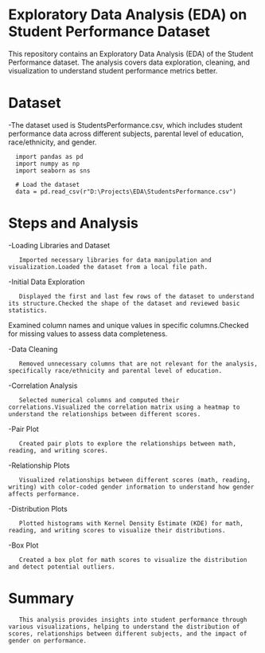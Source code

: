 # Exploratory Data Analysis (EDA) on Student Performance Dataset

This repository contains an Exploratory Data Analysis (EDA) of the Student Performance dataset. The analysis covers data exploration, cleaning, and visualization to understand student performance metrics better.

# Dataset
 -The dataset used is StudentsPerformance.csv, which includes student performance data across different subjects, parental level of education, race/ethnicity, and gender.

      import pandas as pd
      import numpy as np
      import seaborn as sns

      # Load the dataset
      data = pd.read_csv(r"D:\Projects\EDA\StudentsPerformance.csv")




# Steps and Analysis

 -Loading Libraries and Dataset
       
       Imported necessary libraries for data manipulation and visualization.Loaded the dataset from a local file path.
       
 -Initial Data Exploration
       
       Displayed the first and last few rows of the dataset to understand its structure.Checked the shape of the dataset and reviewed basic statistics.
Examined column names and unique values in specific columns.Checked for missing values to assess data completeness.

 -Data Cleaning
       
       Removed unnecessary columns that are not relevant for the analysis, specifically race/ethnicity and parental level of education.
 
 -Correlation Analysis
       
       Selected numerical columns and computed their correlations.Visualized the correlation matrix using a heatmap to understand the relationships between different scores.
 
 -Pair Plot
       
       Created pair plots to explore the relationships between math, reading, and writing scores.
 
 -Relationship Plots
       
       Visualized relationships between different scores (math, reading, writing) with color-coded gender information to understand how gender affects performance.
 
 -Distribution Plots
       
       Plotted histograms with Kernel Density Estimate (KDE) for math, reading, and writing scores to visualize their distributions.
 
 -Box Plot
       
       Created a box plot for math scores to visualize the distribution and detect potential outliers.
       
# Summary

       This analysis provides insights into student performance through various visualizations, helping to understand the distribution of scores, relationships between different subjects, and the impact of gender on performance.
